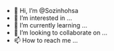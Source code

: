 - 👋 Hi, I’m @Sozinhohsa
- 👀 I’m interested in ...
- 🌱 I’m currently learning ...
- 💞️ I’m looking to collaborate on ...
- 📫 How to reach me ...

<!---
Sozinhohsa/Sozinhohsa is a ✨ special ✨ repository because its `README.md` (this file) appears on your GitHub profile.
You can click the Preview link to take a look at your changes.
--->
